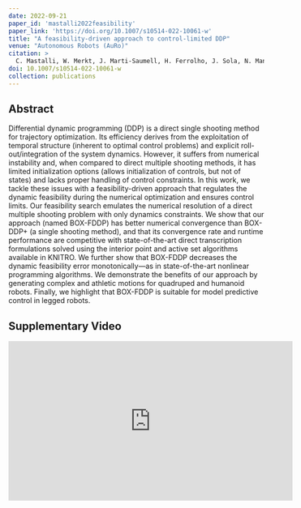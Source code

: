 ```yaml
---
date: 2022-09-21
paper_id: 'mastalli2022feasibility'
paper_link: 'https://doi.org/10.1007/s10514-022-10061-w'
title: "A feasibility-driven approach to control-limited DDP"
venue: "Autonomous Robots (AuRo)"
citation: >
  C. Mastalli, W. Merkt, J. Marti-Saumell, H. Ferrolho, J. Sola, N. Mansard, S. Vijayakumar, "A feasibility-driven approach to control-limited DDP," Autonomous Robots (AuRo), 2022.
doi: 10.1007/s10514-022-10061-w
collection: publications
---
```


## Abstract

Differential dynamic programming (DDP) is a direct single shooting method for trajectory optimization. Its efficiency derives from the exploitation of temporal structure (inherent to optimal control problems) and explicit roll-out/integration of the system dynamics. However, it suffers from numerical instability and, when compared to direct multiple shooting methods, it has limited initialization options (allows initialization of controls, but not of states) and lacks proper handling of control constraints. In this work, we tackle these issues with a feasibility-driven approach that regulates the dynamic feasibility during the numerical optimization and ensures control limits. Our feasibility search emulates the numerical resolution of a direct multiple shooting problem with only dynamics constraints. We show that our approach (named BOX-FDDP) has better numerical convergence than BOX-DDP+ (a single shooting method), and that its convergence rate and runtime performance are competitive with state-of-the-art direct transcription formulations solved using the interior point and active set algorithms available in KNITRO. We further show that BOX-FDDP decreases the dynamic feasibility error monotonically—as in state-of-the-art nonlinear programming algorithms. We demonstrate the benefits of our approach by generating complex and athletic motions for quadruped and humanoid robots. Finally, we highlight that BOX-FDDP is suitable for model predictive control in legged robots.

## Supplementary Video

<iframe width="560" height="315" src="https://www.youtube.com/embed/bOGBPTh_lsU" frameborder="0" allow="accelerometer; autoplay; encrypted-media; gyroscope; picture-in-picture" allowfullscreen></iframe>
